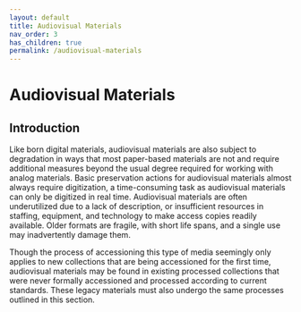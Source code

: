 ```yaml
---
layout: default
title: Audiovisual Materials
nav_order: 3
has_children: true
permalink: /audiovisual-materials
---
```


# Audiovisual Materials

## Introduction

Like born digital materials, audiovisual materials are also subject to degradation in ways that most paper-based materials are not and require additional measures beyond the usual degree required for working with analog materials. Basic preservation actions for audiovisual materials almost always require digitization, a time-consuming task as audiovisual materials can only be digitized in real time. Audiovisual materials are often underutilized due to a lack of description, or insufficient resources in staffing, equipment, and technology to make access copies readily available. Older formats are fragile, with short life spans, and a single use may inadvertently damage them. 

Though the process of accessioning this type of media seemingly only applies to new collections that are being accessioned for the first time, audiovisual materials may be found in existing processed collections that were never formally accessioned and processed according to current standards. These legacy materials must also undergo the same processes outlined in this section.  